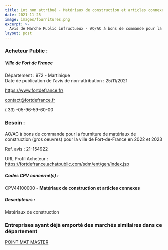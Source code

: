```yaml
---
title: Lot non attribué - Matériaux de construction et articles connexes
date: 2021-11-25
image: images/fournitures.png
excerpt: >-
  Avis de Marché Public infructueux - AO/AC à bons de commande pour la fourniture de matériaux de construction (gros oeuvres) pour la ville de Fort-de-France en 2022 et 2023
layout: post
---
```


### Acheteur Public :
##### Ville de Fort de France
Département : 972 - Martinique<br/>
Date de publication de l'avis de non-attribution : 25/11/2021


https://www.fortdefrance.fr/

contact@fortdefrance.fr

( 33) -05-96-59-60-00
### Besoin :

AO/AC à bons de commande pour la fourniture de matériaux de construction (gros oeuvres) pour la ville de Fort-de-France en 2022 et 2023

Ref. avis : 21-154922

URL Profil Acheteur : https://fortdefrance.achatpublic.com/sdm/ent/gen/index.jsp

##### Codes CPV concerné(s) :
CPV44100000 - **Matériaux de construction et articles connexes** <br/>

##### Descripteurs :
Matériaux de construction <br/>

### Entreprises ayant déjà emporté des marchés similaires dans ce département
<a href="/entreprise-580/siren-833805682">POINT MAT MASTER</a><br/><br/>
